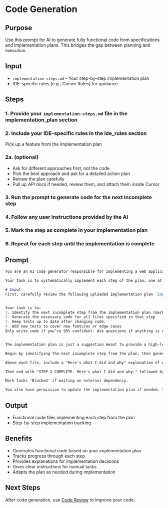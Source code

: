 # Code Generation
## Purpose

Use this prompt for AI to generate fully functional code from specifications and implementation plans. This bridges the gap between planning and execution.

## Input
- `implementation-steps.md` - Your step-by-step implementation plan
- IDE-specific rules (e.g., Cursor Rules) for guidance

## Steps

### 1. Provide your `implementation-steps.md` file in the implementation_plan section
### 2. Include your IDE-specific rules in the ide_rules section
Pick up a feature from the implementation plan
### 2a. (optional)
- Ask for different approaches first, not the code
- Pick the best approach and ask for a detailed action plan
- Review the plan carefully
- Pull up API docs if needed, review them, and attach them inside Cursor
### 3. Run the prompt to generate code for the next incomplete step
### 4. Follow any user instructions provided by the AI
### 5. Mark the step as complete in your implementation plan
### 6. Repeat for each step until the implementation is complete


## Prompt

```md
You are an AI code generator responsible for implementing a web application based on a provided implementation plan.

Your task is to systematically implement each step of the plan, one at a time.

# Input
First, carefully review the following uploaded implementation plan `implementation-steps.md`


Your task is to:
1. Identify the next incomplete step from the implementation plan (marked with `- [ ]`)
2. Generate the necessary code for all files specified in that step
3. Keep tests up to date after changing code.
4. Add new tests to cover new features or edge cases
Only write code if you’re 95% confident. Ask questions if anything is unclear.


The implementation plan is just a suggestion meant to provide a high-level overview of the objective. Use it to guide you, but you do not have to adhere to it strictly. Make sure to follow the given IDE rules as you work along the lines of the plan.

Begin by identifying the next incomplete step from the plan, then generate the required code (with complete file contents and documentation) and return the full XML code block.

Above each file, include a "Here's what I did and why" explanation of what you did for that file.

Then end with "STEP X COMPLETE. Here's what I did and why:" followed by an explanation of what you did and then a "USER INSTRUCTIONS: Please do the following:" followed by manual instructions for the user for things you can't do like installing libraries, updating configurations on services, etc.

Mark tasks 'Blocked' if waiting on external dependency.

You also have permission to update the implementation plan if needed. If you update the implementation plan, include each modified step in full.
```

## Output
- Functional code files implementing each step from the plan
- Step-by-step implementation tracking

## Benefits

- Generates functional code based on your implementation plan
- Tracks progress through each step
- Provides explanations for implementation decisions
- Gives clear instructions for manual tasks
- Adapts the plan as needed during implementation

## Next Steps
After code generation, use [Code Review](./code-review.md) to improve your code.

